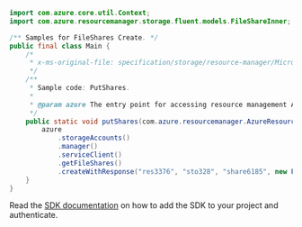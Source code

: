 ```java
import com.azure.core.util.Context;
import com.azure.resourcemanager.storage.fluent.models.FileShareInner;

/** Samples for FileShares Create. */
public final class Main {
    /*
     * x-ms-original-file: specification/storage/resource-manager/Microsoft.Storage/stable/2021-04-01/examples/FileSharesPut.json
     */
    /**
     * Sample code: PutShares.
     *
     * @param azure The entry point for accessing resource management APIs in Azure.
     */
    public static void putShares(com.azure.resourcemanager.AzureResourceManager azure) {
        azure
            .storageAccounts()
            .manager()
            .serviceClient()
            .getFileShares()
            .createWithResponse("res3376", "sto328", "share6185", new FileShareInner(), null, Context.NONE);
    }
}
```

Read the [SDK documentation](https://github.com/Azure/azure-sdk-for-java/blob/azure-resourcemanager_2.11.0/sdk/resourcemanager/azure-resourcemanager/README.md) on how to add the SDK to your project and authenticate.
